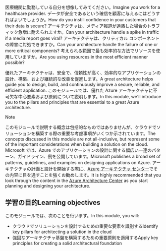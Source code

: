 <span data-ttu-id="33fef-101">医療機関に勤務している自分を想像してみてください。</span><span class="sxs-lookup"><span data-stu-id="33fef-101">Imagine you work for a healthcare provider.</span></span> <span data-ttu-id="33fef-102">データが安全であるという確信を顧客に与えるにはどうすればよいでしょうか。</span><span class="sxs-lookup"><span data-stu-id="33fef-102">How do you instill confidence in your customers that their data is secure?</span></span> <span data-ttu-id="33fef-103">アーキテクチャは、メディア報道が過熱した場合のトラフィック急増に耐えられますか。</span><span class="sxs-lookup"><span data-stu-id="33fef-103">Can your architecture handle a spike in traffic if a media report goes viral?</span></span> <span data-ttu-id="33fef-104">アーキテクチャは、クリティカル コンポーネントの障害に対処できますか。</span><span class="sxs-lookup"><span data-stu-id="33fef-104">Can your architecture handle the failure of one or more critical components?</span></span> <span data-ttu-id="33fef-105">考えられる範囲で最も効率的な方法でリソースを使用していますか。</span><span class="sxs-lookup"><span data-stu-id="33fef-105">Are you using resources in the most efficient manner possible?</span></span>

<span data-ttu-id="33fef-106">優れたアーキテクチャは、安全で、信頼性が高く、効率的なアプリケーションの設計、構築、および継続的な改善を促進します。</span><span class="sxs-lookup"><span data-stu-id="33fef-106">A great architecture helps guide you to design, build, and continuously improve a secure, reliable, and efficient application.</span></span> <span data-ttu-id="33fef-107">このモジュールでは、優れた Azure アーキテクチャに不可欠な中心要素および原則について説明します。</span><span class="sxs-lookup"><span data-stu-id="33fef-107">In this module, we'll introduce you to the pillars and principles that are essential to a great Azure architecture.</span></span>

> [!NOTE]
> <span data-ttu-id="33fef-108">このモジュールで説明する概念は包括的なものではありませんが、クラウドでソリューションを構築する際の重要な考慮事項がいくつか示されています。</span><span class="sxs-lookup"><span data-stu-id="33fef-108">The concepts discussed in this module are not all-inclusive, but represent some of the important considerations when building a solution on the cloud.</span></span> <span data-ttu-id="33fef-109">Microsoft では、Azure でのアプリケーションの設計に関する幅広い一連のパターン、ガイドライン、例を公開しています。</span><span class="sxs-lookup"><span data-stu-id="33fef-109">Microsoft publishes a broad set of patterns, guidelines, and examples on designing applications on Azure.</span></span> <span data-ttu-id="33fef-110">アーキテクチャの計画と設計を開始する際に、[Azure アーキテクチャ センター](https://docs.microsoft.com/azure/architecture/)でその内容に目を通すことを強くお勧めします。</span><span class="sxs-lookup"><span data-stu-id="33fef-110">It is highly recommended that you look through the content in the [Azure Architecture Center](https://docs.microsoft.com/azure/architecture/) as you start planning and designing your architecture.</span></span>

## <a name="learning-objectives"></a><span data-ttu-id="33fef-111">学習の目的</span><span class="sxs-lookup"><span data-stu-id="33fef-111">Learning objectives</span></span>

<span data-ttu-id="33fef-112">このモジュールでは、次のことを行います。</span><span class="sxs-lookup"><span data-stu-id="33fef-112">In this module, you will:</span></span>

- <span data-ttu-id="33fef-113">クラウドでソリューションを設計するための重要な要素を識別する</span><span class="sxs-lookup"><span data-stu-id="33fef-113">Identify key pillars for architecting a solution in the cloud</span></span>
- <span data-ttu-id="33fef-114">強固なアーキテクチャ基盤を構築するための重要原則を適用する</span><span class="sxs-lookup"><span data-stu-id="33fef-114">Apply key principles for creating a solid architectural foundation</span></span>